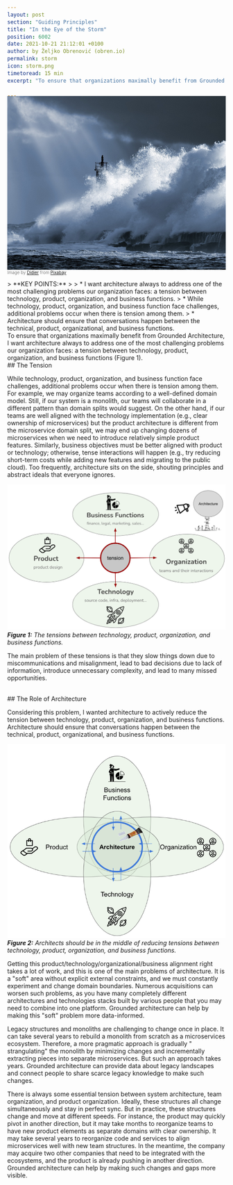 ```yaml
---
layout: post
section: "Guiding Principles"
title: "In the Eye of the Storm"
position: 6002
date: 2021-10-21 21:12:01 +0100
author: by Željko Obrenović (obren.io)
permalink: storm
icon: storm.png
timetoread: 15 min
excerpt: "To ensure that organizations maximally benefit from Grounded Architecture, I want architecture always to address one of the most challenging problems our organization faces: a tension between technology, product, organization, and business functions"

---
```

<img style="margin-top: -20px; width: 100%; height: 400px; object-fit: cover" 
     src="assets/images/arch/storm-g90b7263c8_1920.jpg">
<div style="font-size: 70%; margin-top: -16px; color: grey; margin-bottom: 12px">
Image by <a href="https://pixabay.com/users/fiquetdidier1-25748628/?utm_source=link-attribution&amp;utm_medium=referral&amp;utm_campaign=image&amp;utm_content=7018311">Didier</a> from <a href="https://pixabay.com//?utm_source=link-attribution&amp;utm_medium=referral&amp;utm_campaign=image&amp;utm_content=7018311">Pixabay</a>
</div>
> **KEY POINTS:**
>
> * I want architecture always to address one of the most challenging problems our organization faces: a tension between technology, product, organization, and business functions.
> * While technology, product, organization, and business function face challenges, additional problems occur when there is tension among them.
> *  Architecture should ensure that conversations happen between the technical, product, organizational, and business functions. 

<br>
To ensure that organizations maximally benefit from Grounded Architecture, I want architecture always to address one of the most challenging problems our organization faces: a tension between technology, product, organization, and business functions (Figure 1). 

<br>
## The Tension

While technology, product, organization, and business function face challenges, additional problems occur when there is tension among them. For example, we may organize teams according to a well-defined domain model. Still, if our system is a monolith, our teams will collaborate in a different pattern than domain splits would suggest. On the other hand, if our teams are well aligned with the technology implementation (e.g., clear ownership of microservices) but the product architecture is different from the microservice domain split, we may end up changing dozens of microservices when we need to introduce relatively simple product features. Similarly, business objectives must be better aligned with product or technology; otherwise, tense interactions will happen (e.g., try reducing short-term costs while adding new features and migrating to the public cloud). Too frequently, architecture sits on the side, shouting principles and abstract ideals that everyone ignores.

![](assets/images/tension.png)
***Figure 1:** The tensions between technology, product, organization, and business functions.*


The main problem of these tensions is that they slow things down due to miscommunications and misalignment, lead to bad decisions due to lack of information, introduce unnecessary complexity, and lead to many missed opportunities.

<br>
## The Role of Architecture

Considering this problem, I wanted architecture to actively reduce the tension between technology, product, organization, and business functions. Architecture should ensure that conversations happen between the technical, product, organizational, and business functions.

![](assets/images/tension-architecture.png)
***Figure 2:** Architects should be in the middle of reducing tensions between technology, product, organization, and business functions.*

Getting this product/technology/organizational/business alignment right takes a lot of work, and this is one of the main problems of architecture. It is a "soft" area without explicit external constraints, and we must constantly experiment and change domain boundaries. Numerous acquisitions can worsen such problems, as you have many completely different architectures and technologies stacks built by various people that you may need to combine into one platform. Grounded architecture can help by making this "soft" problem more data-informed.

Legacy structures and monoliths are challenging to change once in place. It can take several years to rebuild a monolith from scratch as a microservices ecosystem. Therefore, a more pragmatic approach is gradually " strangulating" the monolith by minimizing changes and incrementally extracting pieces into separate microservices. But such an approach takes years. Grounded architecture can provide data about legacy landscapes and connect people to share scarce legacy knowledge to make such changes.

There is always some essential tension between system architecture, team organization, and product organization. Ideally, these structures all change simultaneously and stay in perfect sync. But in practice, these structures change and move at different speeds. For instance, the product may quickly pivot in another direction, but it may take months to reorganize teams to have new product elements as separate domains with clear ownership. It may take several years to reorganize code and services to align microservices well with new team structures. In the meantime, the company may acquire two other companies that need to be integrated with the ecosystems, and the product is already pushing in another direction. Grounded architecture can help by making such changes and gaps more visible.
